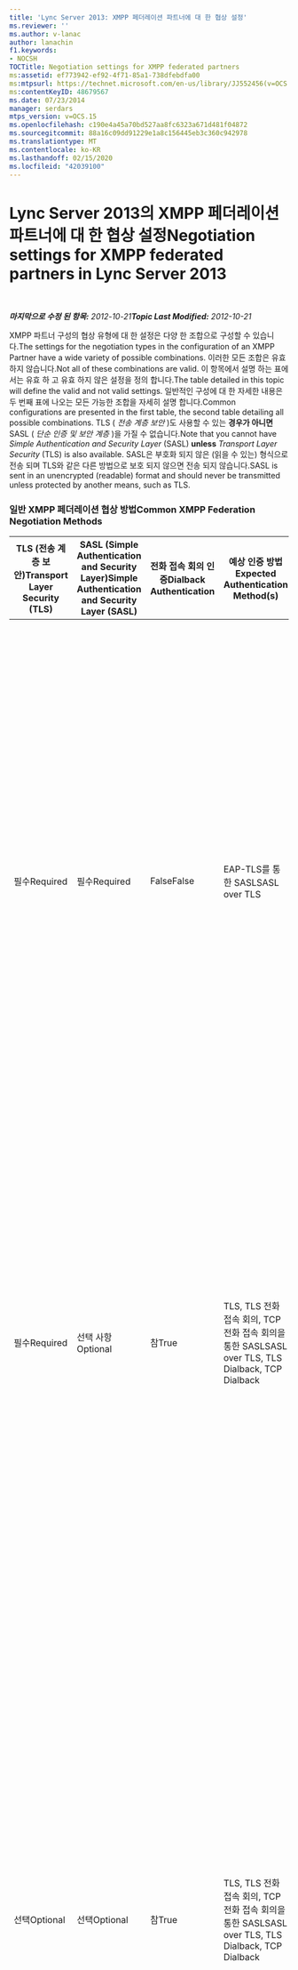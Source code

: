 ```yaml
---
title: 'Lync Server 2013: XMPP 페더레이션 파트너에 대 한 협상 설정'
ms.reviewer: ''
ms.author: v-lanac
author: lanachin
f1.keywords:
- NOCSH
TOCTitle: Negotiation settings for XMPP federated partners
ms:assetid: ef773942-ef92-4f71-85a1-738dfebdfa00
ms:mtpsurl: https://technet.microsoft.com/en-us/library/JJ552456(v=OCS.15)
ms:contentKeyID: 48679567
ms.date: 07/23/2014
manager: serdars
mtps_version: v=OCS.15
ms.openlocfilehash: c190e4a45a70bd527aa8fc6323a671d481f04872
ms.sourcegitcommit: 88a16c09dd91229e1a8c156445eb3c360c942978
ms.translationtype: MT
ms.contentlocale: ko-KR
ms.lasthandoff: 02/15/2020
ms.locfileid: "42039100"
---
```

<div data-xmlns="http://www.w3.org/1999/xhtml">

<div class="topic" data-xmlns="http://www.w3.org/1999/xhtml" data-msxsl="urn:schemas-microsoft-com:xslt" data-cs="http://msdn.microsoft.com/">

<div data-asp="http://msdn2.microsoft.com/asp">

# <a name="negotiation-settings-for-xmpp-federated-partners-in-lync-server-2013"></a><span data-ttu-id="58aac-102">Lync Server 2013의 XMPP 페더레이션 파트너에 대 한 협상 설정</span><span class="sxs-lookup"><span data-stu-id="58aac-102">Negotiation settings for XMPP federated partners in Lync Server 2013</span></span>

</div>

<div id="mainSection">

<div id="mainBody">

<span> </span>

<span data-ttu-id="58aac-103">_**마지막으로 수정 된 항목:** 2012-10-21_</span><span class="sxs-lookup"><span data-stu-id="58aac-103">_**Topic Last Modified:** 2012-10-21_</span></span>

<span data-ttu-id="58aac-104">XMPP 파트너 구성의 협상 유형에 대 한 설정은 다양 한 조합으로 구성할 수 있습니다.</span><span class="sxs-lookup"><span data-stu-id="58aac-104">The settings for the negotiation types in the configuration of an XMPP Partner have a wide variety of possible combinations.</span></span> <span data-ttu-id="58aac-105">이러한 모든 조합은 유효 하지 않습니다.</span><span class="sxs-lookup"><span data-stu-id="58aac-105">Not all of these combinations are valid.</span></span> <span data-ttu-id="58aac-106">이 항목에서 설명 하는 표에서는 유효 하 고 유효 하지 않은 설정을 정의 합니다.</span><span class="sxs-lookup"><span data-stu-id="58aac-106">The table detailed in this topic will define the valid and not valid settings.</span></span> <span data-ttu-id="58aac-107">일반적인 구성에 대 한 자세한 내용은 두 번째 표에 나오는 모든 가능한 조합을 자세히 설명 합니다.</span><span class="sxs-lookup"><span data-stu-id="58aac-107">Common configurations are presented in the first table, the second table detailing all possible combinations.</span></span> <span data-ttu-id="58aac-108">TLS ( *전송 계층 보안* )도 사용할 수 있는 **경우가 아니면** SASL ( *단순 인증 및 보안 계층* )을 가질 수 없습니다.</span><span class="sxs-lookup"><span data-stu-id="58aac-108">Note that you cannot have *Simple Authentication and Security Layer* (SASL) **unless** *Transport Layer Security* (TLS) is also available.</span></span> <span data-ttu-id="58aac-109">SASL은 부호화 되지 않은 (읽을 수 있는) 형식으로 전송 되며 TLS와 같은 다른 방법으로 보호 되지 않으면 전송 되지 않습니다.</span><span class="sxs-lookup"><span data-stu-id="58aac-109">SASL is sent in an unencrypted (readable) format and should never be transmitted unless protected by another means, such as TLS.</span></span>

### <a name="common-xmpp-federation-negotiation-methods"></a><span data-ttu-id="58aac-110">일반 XMPP 페더레이션 협상 방법</span><span class="sxs-lookup"><span data-stu-id="58aac-110">Common XMPP Federation Negotiation Methods</span></span>

<table>
<colgroup>
<col style="width: 20%" />
<col style="width: 20%" />
<col style="width: 20%" />
<col style="width: 20%" />
<col style="width: 20%" />
</colgroup>
<thead>
<tr class="header">
<th><span data-ttu-id="58aac-111">TLS (전송 계층 보안)</span><span class="sxs-lookup"><span data-stu-id="58aac-111">Transport Layer Security (TLS)</span></span></th>
<th><span data-ttu-id="58aac-112">SASL (Simple Authentication and Security Layer)</span><span class="sxs-lookup"><span data-stu-id="58aac-112">Simple Authentication and Security Layer (SASL)</span></span></th>
<th><span data-ttu-id="58aac-113">전화 접속 회의 인증</span><span class="sxs-lookup"><span data-stu-id="58aac-113">Dialback Authentication</span></span></th>
<th><span data-ttu-id="58aac-114">예상 인증 방법</span><span class="sxs-lookup"><span data-stu-id="58aac-114">Expected Authentication Method(s)</span></span></th>
<th><span data-ttu-id="58aac-115">Notes</span><span class="sxs-lookup"><span data-stu-id="58aac-115">Notes</span></span></th>
</tr>
</thead>
<tbody>
<tr class="odd">
<td><p><span data-ttu-id="58aac-116">필수</span><span class="sxs-lookup"><span data-stu-id="58aac-116">Required</span></span></p></td>
<td><p><span data-ttu-id="58aac-117">필수</span><span class="sxs-lookup"><span data-stu-id="58aac-117">Required</span></span></p></td>
<td><p><span data-ttu-id="58aac-118">False</span><span class="sxs-lookup"><span data-stu-id="58aac-118">False</span></span></p></td>
<td><p><span data-ttu-id="58aac-119">EAP-TLS를 통한 SASL</span><span class="sxs-lookup"><span data-stu-id="58aac-119">SASL over TLS</span></span></p></td>
<td><p><span data-ttu-id="58aac-120">TLS 및 SASL 필요한 경우 SASL 메시지 스트림이 안전한 지 확인 하는 데 도움이 됩니다.</span><span class="sxs-lookup"><span data-stu-id="58aac-120">TLS and SASL required helps to ensure that the SASL message stream is secure.</span></span> <span data-ttu-id="58aac-121">XMPP 페더레이션 파트너가 TLS를 필수 또는 선택으로 설정 하지 않은 경우에는 전화 접속 회의을 사용할 수 없으며 대체 방법으로 사용할 수 없습니다.</span><span class="sxs-lookup"><span data-stu-id="58aac-121">Dialback is not available and cannot be used for a fallback method if the XMPP federated partner has not set TLS to required or optional.</span></span></p></td>
</tr>
<tr class="even">
<td><p><span data-ttu-id="58aac-122">필수</span><span class="sxs-lookup"><span data-stu-id="58aac-122">Required</span></span></p></td>
<td><p><span data-ttu-id="58aac-123">선택 사항</span><span class="sxs-lookup"><span data-stu-id="58aac-123">Optional</span></span></p></td>
<td><p><span data-ttu-id="58aac-124">참</span><span class="sxs-lookup"><span data-stu-id="58aac-124">True</span></span></p></td>
<td><p><span data-ttu-id="58aac-125">TLS, TLS 전화 접속 회의, TCP 전화 접속 회의을 통한 SASL</span><span class="sxs-lookup"><span data-stu-id="58aac-125">SASL over TLS, TLS Dialback, TCP Dialback</span></span></p></td>
<td><p><span data-ttu-id="58aac-126">XMPP 페더레이션 파트너가 SASL을 optional로 설정 했거나 필요한 SASL을 사용 하는 경우 TLS를 요구 합니다.</span><span class="sxs-lookup"><span data-stu-id="58aac-126">By requiring TLS, if the XMPP federated partner has set SASL to optional or required SASL is used.</span></span> <span data-ttu-id="58aac-127">SASL을 사용할 수 없는 경우 전화 접속 회의 over TLS가 사용 됩니다.</span><span class="sxs-lookup"><span data-stu-id="58aac-127">If SASL is not available, Dialback over TLS will be used.</span></span></p></td>
</tr>
<tr class="odd">
<td><p><span data-ttu-id="58aac-128">선택</span><span class="sxs-lookup"><span data-stu-id="58aac-128">Optional</span></span></p></td>
<td><p><span data-ttu-id="58aac-129">선택</span><span class="sxs-lookup"><span data-stu-id="58aac-129">Optional</span></span></p></td>
<td><p><span data-ttu-id="58aac-130">참</span><span class="sxs-lookup"><span data-stu-id="58aac-130">True</span></span></p></td>
<td><p><span data-ttu-id="58aac-131">TLS, TLS 전화 접속 회의, TCP 전화 접속 회의을 통한 SASL</span><span class="sxs-lookup"><span data-stu-id="58aac-131">SASL over TLS, TLS Dialback, TCP Dialback</span></span></p></td>
<td><p><span data-ttu-id="58aac-132">협상 방법의 유연성이 매우 뛰어납니다, 이러한 설정은 XMPP 페더레이션 파트너의 설정을 사용 합니다.</span><span class="sxs-lookup"><span data-stu-id="58aac-132">While very flexible in the negotiation methods offered, these settings rely on the XMPP federation partner’s settings.</span></span> <span data-ttu-id="58aac-133">파트너가 TLS 옵션 또는 필수를 포함 하지만 SASL이 지원 되지 않는 경우 TLS 전화 접속 회의를 사용할 수 있습니다.</span><span class="sxs-lookup"><span data-stu-id="58aac-133">If the partner has TLS optional or required but SASL is not supported, TLS Dialback will be available.</span></span> <span data-ttu-id="58aac-134">파트너에 TLS 및 SASL이 optional 또는 required로 설정 되어 있으면 SASL을 통해 최적의 TLS 선택이 사용 됩니다.</span><span class="sxs-lookup"><span data-stu-id="58aac-134">If the partner has TLS and SASL set to optional or required, the optimal selection of TLS over SASL is used.</span></span></p></td>
</tr>
<tr class="even">
<td><p><span data-ttu-id="58aac-135">미지원</span><span class="sxs-lookup"><span data-stu-id="58aac-135">Not Supported</span></span></p></td>
<td><p><span data-ttu-id="58aac-136">미지원</span><span class="sxs-lookup"><span data-stu-id="58aac-136">Not Supported</span></span></p></td>
<td><p><span data-ttu-id="58aac-137">참</span><span class="sxs-lookup"><span data-stu-id="58aac-137">True</span></span></p></td>
<td><p><span data-ttu-id="58aac-138">TCP 전화 접속 회의</span><span class="sxs-lookup"><span data-stu-id="58aac-138">TCP Dialback</span></span></p></td>
<td><p><span data-ttu-id="58aac-139">대부분의 경우 TCP 전화 접속 회의은 유일한 솔루션입니다.</span><span class="sxs-lookup"><span data-stu-id="58aac-139">In many cases, TCP Dialback is the only possible solution.</span></span> <span data-ttu-id="58aac-140">다른 옵션 보다 덜 바람직한 방법으로는 몇 가지 신뢰 수준이 제공 됩니다.</span><span class="sxs-lookup"><span data-stu-id="58aac-140">Less desirable than other options, it does provide some level of trust.</span></span></p></td>
</tr>
</tbody>
</table>


### <a name="xmpp-federation-negotiation-methods-matrix---complete"></a><span data-ttu-id="58aac-141">XMPP 페더레이션 협상 방법 매트릭스-전체</span><span class="sxs-lookup"><span data-stu-id="58aac-141">XMPP Federation Negotiation Methods Matrix - Complete</span></span>

<table>
<colgroup>
<col style="width: 20%" />
<col style="width: 20%" />
<col style="width: 20%" />
<col style="width: 20%" />
<col style="width: 20%" />
</colgroup>
<thead>
<tr class="header">
<th><span data-ttu-id="58aac-142">TLS (전송 계층 보안)</span><span class="sxs-lookup"><span data-stu-id="58aac-142">Transport Layer Security (TLS)</span></span></th>
<th><span data-ttu-id="58aac-143">SASL (Simple Authentication and Security Layer)</span><span class="sxs-lookup"><span data-stu-id="58aac-143">Simple Authentication and Security Layer (SASL)</span></span></th>
<th><span data-ttu-id="58aac-144">전화 접속 회의 인증</span><span class="sxs-lookup"><span data-stu-id="58aac-144">Dialback Authentication</span></span></th>
<th><span data-ttu-id="58aac-145">예상 인증 방법</span><span class="sxs-lookup"><span data-stu-id="58aac-145">Expected Authentication Method</span></span></th>
<th><span data-ttu-id="58aac-146">유효 하지 않은 구성에 대 한 메모, 경고 또는 오류</span><span class="sxs-lookup"><span data-stu-id="58aac-146">Notes, Warning or Error for Not Valid Configuration</span></span></th>
</tr>
</thead>
<tbody>
<tr class="odd">
<td><p><span data-ttu-id="58aac-147">필수</span><span class="sxs-lookup"><span data-stu-id="58aac-147">Required</span></span></p></td>
<td><p><span data-ttu-id="58aac-148">필수</span><span class="sxs-lookup"><span data-stu-id="58aac-148">Required</span></span></p></td>
<td><p><span data-ttu-id="58aac-149">참</span><span class="sxs-lookup"><span data-stu-id="58aac-149">True</span></span></p></td>
<td><p><span data-ttu-id="58aac-150">EAP-TLS를 통한 SASL</span><span class="sxs-lookup"><span data-stu-id="58aac-150">SASL over TLS</span></span></p></td>
<td><div>

> [!WARNING]  
> <span data-ttu-id="58aac-151">SASL 및 TLS가 필요한 경우에는 전화 접속 회의가 작동 하지 않습니다.</span><span class="sxs-lookup"><span data-stu-id="58aac-151">Dialback will not operate if both SASL and TLS are required.</span></span>


</div></td>
</tr>
<tr class="even">
<td><p><span data-ttu-id="58aac-152">필수</span><span class="sxs-lookup"><span data-stu-id="58aac-152">Required</span></span></p></td>
<td><p><span data-ttu-id="58aac-153">필수</span><span class="sxs-lookup"><span data-stu-id="58aac-153">Required</span></span></p></td>
<td><p><span data-ttu-id="58aac-154">False</span><span class="sxs-lookup"><span data-stu-id="58aac-154">False</span></span></p></td>
<td><p><span data-ttu-id="58aac-155">EAP-TLS를 통한 SASL</span><span class="sxs-lookup"><span data-stu-id="58aac-155">SASL over TLS</span></span></p></td>
<td></td>
</tr>
<tr class="odd">
<td><p><span data-ttu-id="58aac-156">선택</span><span class="sxs-lookup"><span data-stu-id="58aac-156">Optional</span></span></p></td>
<td><p><span data-ttu-id="58aac-157">필수</span><span class="sxs-lookup"><span data-stu-id="58aac-157">Required</span></span></p></td>
<td><p><span data-ttu-id="58aac-158">참</span><span class="sxs-lookup"><span data-stu-id="58aac-158">True</span></span></p></td>
<td><p><span data-ttu-id="58aac-159">TLS, TLS 전화 접속 회의, TCP 전화 접속 회의을 통한 SASL</span><span class="sxs-lookup"><span data-stu-id="58aac-159">SASL over TLS, TLS Dialback, TCP Dialback</span></span></p></td>
<td><div>

> [!WARNING]  
> <span data-ttu-id="58aac-160">SASL에는 TLS가 필요합니다.</span><span class="sxs-lookup"><span data-stu-id="58aac-160">SASL requires TLS.</span></span> <span data-ttu-id="58aac-161">TLS를 선택적으로 허용 하면 세션 협상이 실패 하 게 될 수 있습니다.</span><span class="sxs-lookup"><span data-stu-id="58aac-161">Allowing TLS to be optional may result in failed session negotiations.</span></span>


</div></td>
</tr>
<tr class="even">
<td><p><span data-ttu-id="58aac-162">선택</span><span class="sxs-lookup"><span data-stu-id="58aac-162">Optional</span></span></p></td>
<td><p><span data-ttu-id="58aac-163">필수</span><span class="sxs-lookup"><span data-stu-id="58aac-163">Required</span></span></p></td>
<td><p><span data-ttu-id="58aac-164">False</span><span class="sxs-lookup"><span data-stu-id="58aac-164">False</span></span></p></td>
<td><p><span data-ttu-id="58aac-165">EAP-TLS를 통한 SASL</span><span class="sxs-lookup"><span data-stu-id="58aac-165">SASL over TLS</span></span></p></td>
<td><div>

> [!WARNING]  
> <span data-ttu-id="58aac-166">SASL에는 TLS가 필요합니다.</span><span class="sxs-lookup"><span data-stu-id="58aac-166">SASL requires TLS.</span></span> <span data-ttu-id="58aac-167">TLS를 선택적으로 허용 하면 세션 협상이 실패 하 게 될 수 있습니다.</span><span class="sxs-lookup"><span data-stu-id="58aac-167">Allowing TLS to be optional may result in failed session negotiations.</span></span>


</div></td>
</tr>
<tr class="odd">
<td><p><span data-ttu-id="58aac-168">미지원</span><span class="sxs-lookup"><span data-stu-id="58aac-168">Not Supported</span></span></p></td>
<td><p><span data-ttu-id="58aac-169">필수</span><span class="sxs-lookup"><span data-stu-id="58aac-169">Required</span></span></p></td>
<td><p><span data-ttu-id="58aac-170">참</span><span class="sxs-lookup"><span data-stu-id="58aac-170">True</span></span></p></td>
<td><p><span data-ttu-id="58aac-171">TCP 전화 접속 회의</span><span class="sxs-lookup"><span data-stu-id="58aac-171">TCP Dialback</span></span></p></td>
<td><div>

> [!WARNING]  
> <span data-ttu-id="58aac-172">SASL에는 TLS가 필요합니다.</span><span class="sxs-lookup"><span data-stu-id="58aac-172">SASL requires TLS.</span></span> <span data-ttu-id="58aac-173">TLS를 선택적으로 허용 하면 세션 협상이 실패 하 게 될 수 있습니다.</span><span class="sxs-lookup"><span data-stu-id="58aac-173">Allowing TLS to be optional may result in failed session negotiations.</span></span>


</div></td>
</tr>
<tr class="even">
<td><p><span data-ttu-id="58aac-174">미지원</span><span class="sxs-lookup"><span data-stu-id="58aac-174">Not Supported</span></span></p></td>
<td><p><span data-ttu-id="58aac-175">필수</span><span class="sxs-lookup"><span data-stu-id="58aac-175">Required</span></span></p></td>
<td><p><span data-ttu-id="58aac-176">False</span><span class="sxs-lookup"><span data-stu-id="58aac-176">False</span></span></p></td>
<td><div>

> [!WARNING]  
> <span data-ttu-id="58aac-177">유효 하지 않은 구성</span><span class="sxs-lookup"><span data-stu-id="58aac-177">Not Valid Configuration</span></span>


</div></td>
<td><div>

> [!WARNING]  
> <span data-ttu-id="58aac-178">SASL에는 TLS가 필요 하 고 TLS는 사용할 수 없으므로 SASL/TLS가 제대로 수행 되지 않습니다.</span><span class="sxs-lookup"><span data-stu-id="58aac-178">Because SASL requires TLS, and TLS is not available, SASL/TLS cannot succeed.</span></span> <span data-ttu-id="58aac-179">TCP 전화 접속 회의가 false로 설정 되었으며 사용할 수 없습니다.</span><span class="sxs-lookup"><span data-stu-id="58aac-179">TCP Dialback is set to false, and cannot be used.</span></span>


</div></td>
</tr>
<tr class="odd">
<td><p><span data-ttu-id="58aac-180">필수</span><span class="sxs-lookup"><span data-stu-id="58aac-180">Required</span></span></p></td>
<td><p><span data-ttu-id="58aac-181">선택 사항</span><span class="sxs-lookup"><span data-stu-id="58aac-181">Optional</span></span></p></td>
<td><p><span data-ttu-id="58aac-182">참</span><span class="sxs-lookup"><span data-stu-id="58aac-182">True</span></span></p></td>
<td><p><span data-ttu-id="58aac-183">EAP-TLS를 통한 SASL, TLS 전화 접속 회의</span><span class="sxs-lookup"><span data-stu-id="58aac-183">SASL over TLS, TLS Dialback</span></span></p></td>
<td></td>
</tr>
<tr class="even">
<td><p><span data-ttu-id="58aac-184">필수</span><span class="sxs-lookup"><span data-stu-id="58aac-184">Required</span></span></p></td>
<td><p><span data-ttu-id="58aac-185">선택 사항</span><span class="sxs-lookup"><span data-stu-id="58aac-185">Optional</span></span></p></td>
<td><p><span data-ttu-id="58aac-186">False</span><span class="sxs-lookup"><span data-stu-id="58aac-186">False</span></span></p></td>
<td><p><span data-ttu-id="58aac-187">EAP-TLS를 통한 SASL</span><span class="sxs-lookup"><span data-stu-id="58aac-187">SASL over TLS</span></span></p></td>
<td></td>
</tr>
<tr class="odd">
<td><p><span data-ttu-id="58aac-188">선택</span><span class="sxs-lookup"><span data-stu-id="58aac-188">Optional</span></span></p></td>
<td><p><span data-ttu-id="58aac-189">선택</span><span class="sxs-lookup"><span data-stu-id="58aac-189">Optional</span></span></p></td>
<td><p><span data-ttu-id="58aac-190">참</span><span class="sxs-lookup"><span data-stu-id="58aac-190">True</span></span></p></td>
<td><p><span data-ttu-id="58aac-191">TLS, TLS 전화 접속 회의, TCP 전화 접속 회의을 통한 SASL</span><span class="sxs-lookup"><span data-stu-id="58aac-191">SASL over TLS, TLS Dialback, TCP Dialback</span></span></p></td>
<td><div>

> [!WARNING]  
> <span data-ttu-id="58aac-192">SASL에는 TLS가 필요합니다.</span><span class="sxs-lookup"><span data-stu-id="58aac-192">SASL requires TLS.</span></span> <span data-ttu-id="58aac-193">TLS를 선택적으로 허용 하면 세션 협상이 실패 하 게 될 수 있습니다.</span><span class="sxs-lookup"><span data-stu-id="58aac-193">Allowing TLS to be optional may result in failed session negotiations.</span></span>


</div></td>
</tr>
<tr class="even">
<td><p><span data-ttu-id="58aac-194">선택</span><span class="sxs-lookup"><span data-stu-id="58aac-194">Optional</span></span></p></td>
<td><p><span data-ttu-id="58aac-195">선택</span><span class="sxs-lookup"><span data-stu-id="58aac-195">Optional</span></span></p></td>
<td><p><span data-ttu-id="58aac-196">False</span><span class="sxs-lookup"><span data-stu-id="58aac-196">False</span></span></p></td>
<td><p><span data-ttu-id="58aac-197">EAP-TLS를 통한 SASL</span><span class="sxs-lookup"><span data-stu-id="58aac-197">SASL over TLS</span></span></p></td>
<td><div>

> [!WARNING]  
> <span data-ttu-id="58aac-198">SASL에는 TLS가 필요합니다.</span><span class="sxs-lookup"><span data-stu-id="58aac-198">SASL requires TLS.</span></span> <span data-ttu-id="58aac-199">TLS를 선택적으로 허용 하면 세션 협상이 실패 하 게 될 수 있습니다.</span><span class="sxs-lookup"><span data-stu-id="58aac-199">Allowing TLS to be optional may result in failed session negotiations.</span></span>


</div></td>
</tr>
<tr class="odd">
<td><p><span data-ttu-id="58aac-200">미지원</span><span class="sxs-lookup"><span data-stu-id="58aac-200">Not Supported</span></span></p></td>
<td><p><span data-ttu-id="58aac-201">선택</span><span class="sxs-lookup"><span data-stu-id="58aac-201">Optional</span></span></p></td>
<td><p><span data-ttu-id="58aac-202">참</span><span class="sxs-lookup"><span data-stu-id="58aac-202">True</span></span></p></td>
<td><p><span data-ttu-id="58aac-203">TCP 전화 접속 회의</span><span class="sxs-lookup"><span data-stu-id="58aac-203">TCP Dialback</span></span></p></td>
<td><div>

> [!WARNING]  
> <span data-ttu-id="58aac-204">SASL에는 TLS가 필요합니다.</span><span class="sxs-lookup"><span data-stu-id="58aac-204">SASL requires TLS.</span></span> <span data-ttu-id="58aac-205">TLS를 선택적으로 허용 하면 세션 협상이 실패 하 게 될 수 있습니다.</span><span class="sxs-lookup"><span data-stu-id="58aac-205">Allowing TLS to be optional may result in failed session negotiations.</span></span>


</div></td>
</tr>
<tr class="even">
<td><p><span data-ttu-id="58aac-206">미지원</span><span class="sxs-lookup"><span data-stu-id="58aac-206">Not Supported</span></span></p></td>
<td><p><span data-ttu-id="58aac-207">선택</span><span class="sxs-lookup"><span data-stu-id="58aac-207">Optional</span></span></p></td>
<td><p><span data-ttu-id="58aac-208">False</span><span class="sxs-lookup"><span data-stu-id="58aac-208">False</span></span></p></td>
<td><div>

> [!WARNING]  
> <span data-ttu-id="58aac-209">유효 하지 않은 구성</span><span class="sxs-lookup"><span data-stu-id="58aac-209">Not Valid Configuration</span></span>


</div></td>
<td><div>

> [!WARNING]  
> <span data-ttu-id="58aac-210">SASL에는 TLS가 필요합니다.</span><span class="sxs-lookup"><span data-stu-id="58aac-210">SASL requires TLS.</span></span> <span data-ttu-id="58aac-211">TLS를 선택적으로 허용 하면 세션 협상이 실패 하 게 될 수 있습니다.</span><span class="sxs-lookup"><span data-stu-id="58aac-211">Allowing TLS to be optional may result in failed session negotiations.</span></span>


</div></td>
</tr>
<tr class="odd">
<td><p><span data-ttu-id="58aac-212">필수</span><span class="sxs-lookup"><span data-stu-id="58aac-212">Required</span></span></p></td>
<td><p><span data-ttu-id="58aac-213">미지원</span><span class="sxs-lookup"><span data-stu-id="58aac-213">Not Supported</span></span></p></td>
<td><p><span data-ttu-id="58aac-214">참</span><span class="sxs-lookup"><span data-stu-id="58aac-214">True</span></span></p></td>
<td><p><span data-ttu-id="58aac-215">TLS 전화 접속 회의</span><span class="sxs-lookup"><span data-stu-id="58aac-215">TLS Dialback</span></span></p></td>
<td><p><span data-ttu-id="58aac-216">구성에서는 TLS 전화 접속 회의을 허용 합니다.</span><span class="sxs-lookup"><span data-stu-id="58aac-216">Configuration allows for TLS Dialback.</span></span></p></td>
</tr>
<tr class="even">
<td><p><span data-ttu-id="58aac-217">필수</span><span class="sxs-lookup"><span data-stu-id="58aac-217">Required</span></span></p></td>
<td><p><span data-ttu-id="58aac-218">미지원</span><span class="sxs-lookup"><span data-stu-id="58aac-218">Not Supported</span></span></p></td>
<td><p><span data-ttu-id="58aac-219">False</span><span class="sxs-lookup"><span data-stu-id="58aac-219">False</span></span></p></td>
<td><p><span data-ttu-id="58aac-220">유효 하지 않은 구성</span><span class="sxs-lookup"><span data-stu-id="58aac-220">Not Valid Configuration</span></span></p></td>
<td><div>

> [!WARNING]  
> <span data-ttu-id="58aac-221">SASL 또는 전화 접속 회의을 사용 하도록 설정 해야 합니다.</span><span class="sxs-lookup"><span data-stu-id="58aac-221">SASL or Dialback must be enabled.</span></span>


</div></td>
</tr>
<tr class="odd">
<td><p><span data-ttu-id="58aac-222">선택</span><span class="sxs-lookup"><span data-stu-id="58aac-222">Optional</span></span></p></td>
<td><p><span data-ttu-id="58aac-223">미지원</span><span class="sxs-lookup"><span data-stu-id="58aac-223">Not Supported</span></span></p></td>
<td><p><span data-ttu-id="58aac-224">참</span><span class="sxs-lookup"><span data-stu-id="58aac-224">True</span></span></p></td>
<td><p><span data-ttu-id="58aac-225">TLS 전화 접속 회의, TCP 전화 접속 회의</span><span class="sxs-lookup"><span data-stu-id="58aac-225">TLS Dialback, TCP Dialback</span></span></p></td>
<td><p><span data-ttu-id="58aac-226">다른 끝점의 협상 선택에 따라 TCP 또는 TLS 전화 접속 회의이 허용 됩니다.</span><span class="sxs-lookup"><span data-stu-id="58aac-226">Based on negotiation choices of the other end point, TCP or TLS Dialback will be accepted.</span></span></p></td>
</tr>
<tr class="even">
<td><p><span data-ttu-id="58aac-227">선택</span><span class="sxs-lookup"><span data-stu-id="58aac-227">Optional</span></span></p></td>
<td><p><span data-ttu-id="58aac-228">미지원</span><span class="sxs-lookup"><span data-stu-id="58aac-228">Not Supported</span></span></p></td>
<td><p><span data-ttu-id="58aac-229">False</span><span class="sxs-lookup"><span data-stu-id="58aac-229">False</span></span></p></td>
<td><p><span data-ttu-id="58aac-230">유효 하지 않은 구성</span><span class="sxs-lookup"><span data-stu-id="58aac-230">Not Valid Configuration</span></span></p></td>
<td><div>

> [!WARNING]  
> <span data-ttu-id="58aac-231">SASL 또는 전화 접속 회의을 사용 하도록 설정 해야 합니다.</span><span class="sxs-lookup"><span data-stu-id="58aac-231">SASL or Dialback must be enabled.</span></span>


</div></td>
</tr>
<tr class="odd">
<td><p><span data-ttu-id="58aac-232">미지원</span><span class="sxs-lookup"><span data-stu-id="58aac-232">Not Supported</span></span></p></td>
<td><p><span data-ttu-id="58aac-233">미지원</span><span class="sxs-lookup"><span data-stu-id="58aac-233">Not Supported</span></span></p></td>
<td><p><span data-ttu-id="58aac-234">참</span><span class="sxs-lookup"><span data-stu-id="58aac-234">True</span></span></p></td>
<td><p><span data-ttu-id="58aac-235">TCP 전화 접속 회의</span><span class="sxs-lookup"><span data-stu-id="58aac-235">TCP Dialback</span></span></p></td>
<td><p><span data-ttu-id="58aac-236">사용할 수 있는 유일한 협상 방법은 TCP 전화 접속 회의입니다.</span><span class="sxs-lookup"><span data-stu-id="58aac-236">TCP Dialback is the only negotiation method available</span></span></p></td>
</tr>
<tr class="even">
<td><p><span data-ttu-id="58aac-237">미지원</span><span class="sxs-lookup"><span data-stu-id="58aac-237">Not Supported</span></span></p></td>
<td><p><span data-ttu-id="58aac-238">미지원</span><span class="sxs-lookup"><span data-stu-id="58aac-238">Not Supported</span></span></p></td>
<td><p><span data-ttu-id="58aac-239">False</span><span class="sxs-lookup"><span data-stu-id="58aac-239">False</span></span></p></td>
<td><p><span data-ttu-id="58aac-240">유효 하지 않은 구성</span><span class="sxs-lookup"><span data-stu-id="58aac-240">Not Valid Configuration</span></span></p></td>
<td><div>

> [!WARNING]  
> <span data-ttu-id="58aac-241">SASL 또는 전화 접속 회의을 사용 하도록 설정 해야 합니다.</span><span class="sxs-lookup"><span data-stu-id="58aac-241">SASL or Dialback must be enabled.</span></span>


</div></td>
</tr>
</tbody>
</table>


</div>

<span> </span>

</div>

</div>

</div>

